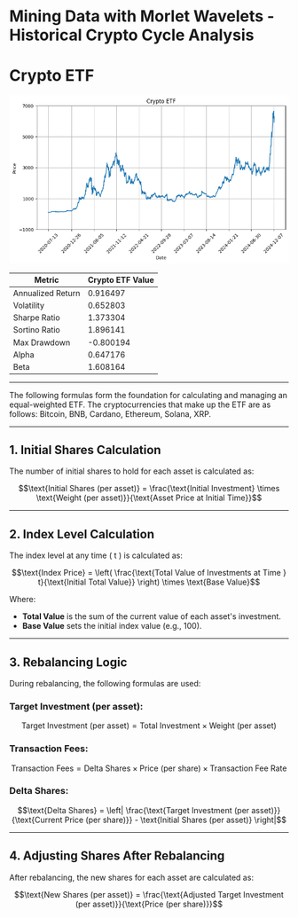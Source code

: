 # Mining Data with Morlet Wavelets - Historical Crypto Cycle Analysis


# Crypto ETF 

![alt text](image.png)

| Metric              | Crypto ETF Value |
|---------------------|------------------|
| Annualized Return   | 0.916497         |
| Volatility          | 0.652803         |
| Sharpe Ratio        | 1.373304         |
| Sortino Ratio       | 1.896141         |
| Max Drawdown        | -0.800194        |
| Alpha               | 0.647176         |
| Beta                | 1.608164         |

---

The following formulas form the foundation for calculating and managing an equal-weighted ETF. The cryptocurrencies that make up the ETF are as follows: Bitcoin, BNB, Cardano, Ethereum, Solana, XRP.

---

## 1. Initial Shares Calculation
The number of initial shares to hold for each asset is calculated as:
```math
\text{Initial Shares (per asset)} = \frac{\text{Initial Investment} \times \text{Weight (per asset)}}{\text{Asset Price at Initial Time}}
```

---

## 2. Index Level Calculation
The index level at any time \( t \) is calculated as:
```math
\text{Index Price} = \left( \frac{\text{Total Value of Investments at Time } t}{\text{Initial Total Value}} \right) \times \text{Base Value}
```
Where:
- **Total Value** is the sum of the current value of each asset's investment.
- **Base Value** sets the initial index value (e.g., 100).

---

## 3. Rebalancing Logic
During rebalancing, the following formulas are used:

### Target Investment (per asset):
```math
\text{Target Investment (per asset)} = \text{Total Investment} \times \text{Weight (per asset)}
```

### Transaction Fees:
```math
\text{Transaction Fees} = \text{Delta Shares} \times \text{Price (per share)} \times \text{Transaction Fee Rate}
```

### Delta Shares:
```math
\text{Delta Shares} = \left| \frac{\text{Target Investment (per asset)}}{\text{Current Price (per share)}} - \text{Initial Shares (per asset)} \right|
```

---

## 4. Adjusting Shares After Rebalancing
After rebalancing, the new shares for each asset are calculated as:
```math
\text{New Shares (per asset)} = \frac{\text{Adjusted Target Investment (per asset)}}{\text{Price (per share)}}
```


